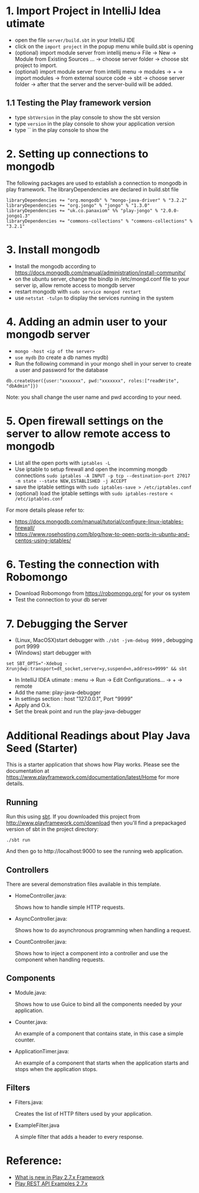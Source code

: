 # 1. Import Project in IntelliJ Idea utimate
* open the file `server/build.sbt` in your IntelliJ IDE
* click on the `import project` in the popup menu while build.sbt is opening 
* (optional) import module server from intellij menu-> File -> New -> Module from Existing Sources ... -> choose server folder -> choose sbt project to import.
* (optional) import module server from intellij menu -> modules -> + ->
import modules -> from external source code -> sbt -> choose server folder -> after that the server and the server-build will be added.

## 1.1 Testing the Play framework version
* type `sbtVersion` in the play console to show the sbt version
* type `version` in the play console to show your application version
* type `` in the play console to show the  


# 2. Setting up connections to mongodb
The following packages are used to establish a connection to mongodb in play framework. The libraryDependencies are declared in build.sbt file
```
libraryDependencies += "org.mongodb" % "mongo-java-driver" % "3.2.2"
libraryDependencies += "org.jongo" % "jongo" % "1.3.0"
libraryDependencies += "uk.co.panaxiom" %% "play-jongo" % "2.0.0-jongo1.3"
libraryDependencies += "commons-collections" % "commons-collections" % "3.2.1"
``` 

# 3. Install mongodb
* Install the mongodb according to https://docs.mongodb.com/manual/administration/install-community/
* on the ubuntu server, change the bindIp in /etc/mongd.conf file to your server ip, allow remote access to mongdb server
* restart mongodb with `sudo service mongod restart`
* use `netstat -tulpn` to display the services running in the system


# 4. Adding an admin user to your mongodb server
* `mongo -host <ip of the server>`
* `use mydb` (to create a db names mydb)
* Run the following command in your mongo shell in your server to create a user and password for the database
```
db.createUser({user:"xxxxxxx", pwd:"xxxxxxx", roles:["readWrite", "dbAdmin"]})
```
Note: you shall change the user name and pwd according to your need.

# 5. Open firewall settings on the server to allow remote access to mongodb
* List all the open ports with `iptables -L`
* Use iptable to setup firewall and open the incomming mongdb connections `sudo iptables -A INPUT -p tcp --destination-port 27017 -m state --state NEW,ESTABLISHED -j ACCEPT`
* save the iptable settings with `sudo iptables-save > /etc/iptables.conf`
* (optional) load the iptable settings with `sudo iptables-restore < /etc/iptables.conf`

For more details please refer to:
* https://docs.mongodb.com/manual/tutorial/configure-linux-iptables-firewall/
* https://www.rosehosting.com/blog/how-to-open-ports-in-ubuntu-and-centos-using-iptables/

# 6. Testing the connection with Robomongo
* Download Robomongo from https://robomongo.org/ for your os system
* Test the connection to your db server

# 7. Debugging the Server
* (Linux, MacOSX)start debugger with `./sbt -jvm-debug 9999` , debugging port 9999
* (Windows) start debugger with
```console
set SBT_OPTS="-Xdebug -Xrunjdwp:transport=dt_socket,server=y,suspend=n,address=9999" && sbt
```
* In IntelliJ IDEA utimate : menu -> Run -> Edit Configurations... -> + -> remote 
* Add the name: play-java-debugger
* In settings section : host "127.0.0.1", Port "9999"
* Apply and O.k.
* Set the break point and run the play-java-debugger

<!-- windows reference from https://stackoverflow.com/questions/23332378/how-can-i-enable-remote-debugging-for-sbt-in-windows -->

# Additional Readings about Play Java Seed (Starter)

This is a starter application that shows how Play works.  Please see the documentation at https://www.playframework.com/documentation/latest/Home for more details.

## Running

Run this using [sbt](http://www.scala-sbt.org/).  If you downloaded this project from http://www.playframework.com/download then you'll find a prepackaged version of sbt in the project directory:

```
./sbt run
```

And then go to http://localhost:9000 to see the running web application.

## Controllers

There are several demonstration files available in this template.

- HomeController.java:

  Shows how to handle simple HTTP requests.

- AsyncController.java:

  Shows how to do asynchronous programming when handling a request.

- CountController.java:

  Shows how to inject a component into a controller and use the component when
  handling requests.

## Components

- Module.java:

  Shows how to use Guice to bind all the components needed by your application.

- Counter.java:

  An example of a component that contains state, in this case a simple counter.

- ApplicationTimer.java:

  An example of a component that starts when the application starts and stops
  when the application stops.

## Filters

- Filters.java:

  Creates the list of HTTP filters used by your application.

- ExampleFilter.java

  A simple filter that adds a header to every response.
  
# Reference:
* [What is new in Play 2.7.x Framework](https://blog.playframework.com/play-2-7-0-is-here/)
* [Play REST API Examples 2.7.x](https://github.com/playframework/play-samples/tree/2.7.x/play-java-rest-api-example)
